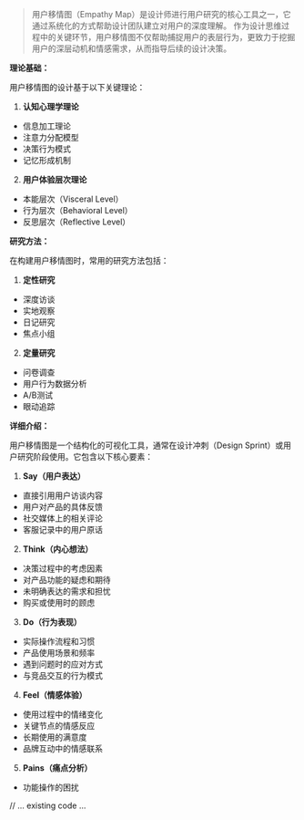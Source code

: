 > 用户移情图（Empathy Map）是设计师进行用户研究的核心工具之一，它通过系统化的方式帮助设计团队建立对用户的深度理解。
> 作为设计思维过程中的关键环节，用户移情图不仅帮助捕捉用户的表层行为，更致力于挖掘用户的深层动机和情感需求，从而指导后续的设计决策。

**理论基础：**

用户移情图的设计基于以下关键理论：

1. **认知心理学理论**
- 信息加工理论
- 注意力分配模型
- 决策行为模式
- 记忆形成机制

2. **用户体验层次理论**
- 本能层次（Visceral Level）
- 行为层次（Behavioral Level）
- 反思层次（Reflective Level）

**研究方法：**

在构建用户移情图时，常用的研究方法包括：

1. **定性研究**
- 深度访谈
- 实地观察
- 日记研究
- 焦点小组

2. **定量研究**
- 问卷调查
- 用户行为数据分析
- A/B测试
- 眼动追踪

**详细介绍：**

用户移情图是一个结构化的可视化工具，通常在设计冲刺（Design Sprint）或用户研究阶段使用。它包含以下核心要素：

1. **Say（用户表达）**
- 直接引用用户访谈内容
- 用户对产品的具体反馈
- 社交媒体上的相关评论
- 客服记录中的用户原话

2. **Think（内心想法）**
- 决策过程中的考虑因素
- 对产品功能的疑虑和期待
- 未明确表达的需求和担忧
- 购买或使用时的顾虑

3. **Do（行为表现）**
- 实际操作流程和习惯
- 产品使用场景和频率
- 遇到问题时的应对方式
- 与竞品交互的行为模式

4. **Feel（情感体验）**
- 使用过程中的情绪变化
- 关键节点的情感反应
- 长期使用的满意度
- 品牌互动中的情感联系

5. **Pains（痛点分析）**
- 功能操作的困扰

// ... existing code ...
